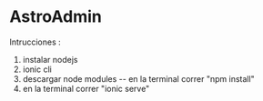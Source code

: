 # AstroAdmin
Intrucciones :
1) instalar nodejs
2) ionic cli
4) descargar node modules -- en la terminal correr "npm install"
5) en la terminal correr "ionic serve"
